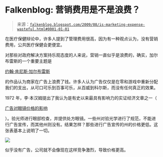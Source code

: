 <!--yml

category: 未分类

date: 2024-05-12 21:51:26

-->

# Falkenblog: 营销费用是不是浪费？

> 来源：[`falkenblog.blogspot.com/2009/08/is-marketing-expense-wasteful.html#0001-01-01`](http://falkenblog.blogspot.com/2009/08/is-marketing-expense-wasteful.html#0001-01-01)

在医疗保健辩论中，许多人提到了管理费用很高，因为有一种观点认为，没有营销费用，公共医疗保健会更便宜。

对那些对政府解决方案持乐观态度的人来说，营销一直似乎是浪费的，确实，加尔布雷斯的一个重要主题是

[约翰·肯尼斯·加尔布雷斯](http://en.wikipedia.org/wiki/John_Kenneth_Galbraith)

的作品认为商家在广告上浪费了钱。许多人认为广告仅仅是在零和游戏中重新分配我们的支出，从可口可乐到百事可乐，从百威到科尔斯，而没有任何真正的效果。

1972 年，李·本汉姆提出了我认为是有史以来最具有影响力的实证经济文章之一（

[广告对眼镜价格的影响](http://bpp.wharton.upenn.edu/waldfogj/987/readings/benham.pdf)

）。验光师进行眼部检查，并提供处方眼镜。一些州对验光学进行了规范，不能进行广告宣传，而其他州则没有。结果怎样？那些进行广告宣传的州的价格更低。这张表基本上说明了一切。

![](https://blogger.googleusercontent.com/img/b/R29vZ2xl/AVvXsEjZ7RKWSiO-RFZokF_Wcrl6hqb87xK0MjBFl-7Bs6CUe90V7a79rKPZYN_aaPlRsK2vdO4RofIE2FwdzIFa6ZzRLYKJLq2eOBIUrOYwKbH4z0oQnE4v2fjnifBEGuqIdok2MdzeRA/s1600-h/benham2.jpg)

似乎没有广告，公司就不会像现在这样竞争激烈，导致价格更高。
